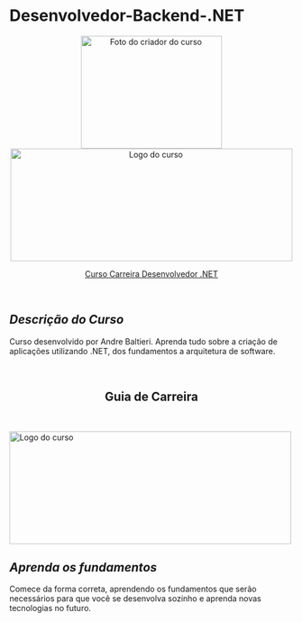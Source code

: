 # Desenvolvedor-Backend-.NET

<p align="center">
  <img src="https://mvp.microsoft.com/en-us/PublicProfile/Photo/5000060" alt="Foto do criador do curso" width="250" height="200"/>
  <img src="https://d335luupugsy2.cloudfront.net/images%2Flanding_page%2F617411%2Fbalta.io.png" alt="Logo do curso" width="500" height="200"/>
</p>
<p align="center" target="_blank">
  <a href="https://balta.io/carreiras/desenvolvedor-backend-dotnet" >Curso Carreira Desenvolvedor .NET</a>
</p>

<br>

## _Descrição do Curso_

Curso desenvolvido por Andre Baltieri. Aprenda tudo sobre a criação de aplicações utilizando .NET, dos fundamentos a arquitetura de software.

<br>
<h2 align="center">Guia de Carreira</h2>
<br>
<p align="left">
  <img src="https://baltaio.blob.core.windows.net/static/images/courses/fundamentos-csharp_share.jpg" alt="Logo do curso" width="500" height="200"/>
  
  ## _Aprenda os fundamentos_
  
  <p>Comece da forma correta, aprendendo os fundamentos que serão necessários para que você se desenvolva sozinho e aprenda novas tecnologias no futuro.</p>
</p>
